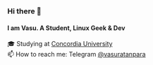 ### Hi there 👋
#### I am Vasu. A Student, Linux Geek & Dev
🎓 Studying at [Concordia University](https://www.concordia.ca)  
📫 How to reach me: Telegram [@vasuratanpara](https://t.me/vasuratanpara)

<!--
**vasuratanpara/vasuratanpara** is a ✨ _special_ ✨ repository because its `README.md` (this file) appears on your GitHub profile.

Here are some ideas to get you started:

- 🔭 I’m currently working on ...
- 🌱 I’m currently learning ...
- 👯 I’m looking to collaborate on ...
- 🤔 I’m looking for help with ...
- 💬 Ask me about ...
- 📫 How to reach me: You can reach me on Telegram @ vasuratanpara
- 😄 Pronouns: ...
- ⚡ Fun fact: ...
-->
 
